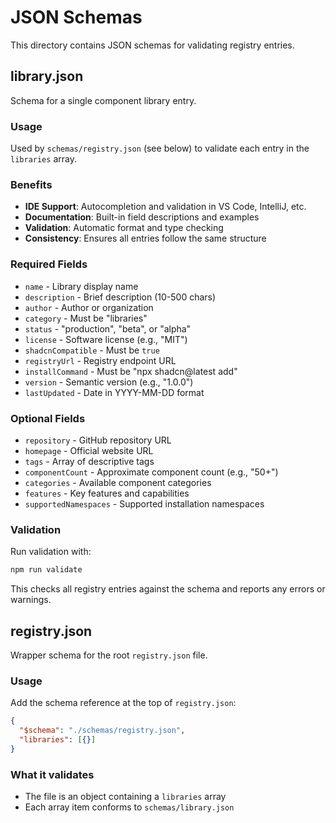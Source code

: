 # JSON Schemas

This directory contains JSON schemas for validating registry entries.

## library.json

Schema for a single component library entry.

### Usage

Used by `schemas/registry.json` (see below) to validate each entry in the `libraries` array.

### Benefits

- **IDE Support**: Autocompletion and validation in VS Code, IntelliJ, etc.
- **Documentation**: Built-in field descriptions and examples
- **Validation**: Automatic format and type checking
- **Consistency**: Ensures all entries follow the same structure

### Required Fields

- `name` - Library display name
- `description` - Brief description (10-500 chars)
- `author` - Author or organization
- `category` - Must be "libraries"
- `status` - "production", "beta", or "alpha"
- `license` - Software license (e.g., "MIT")
- `shadcnCompatible` - Must be `true`
- `registryUrl` - Registry endpoint URL
- `installCommand` - Must be "npx shadcn@latest add"
- `version` - Semantic version (e.g., "1.0.0")
- `lastUpdated` - Date in YYYY-MM-DD format

### Optional Fields

- `repository` - GitHub repository URL
- `homepage` - Official website URL
- `tags` - Array of descriptive tags
- `componentCount` - Approximate component count (e.g., "50+")
- `categories` - Available component categories
- `features` - Key features and capabilities
- `supportedNamespaces` - Supported installation namespaces

### Validation

Run validation with:

```bash
npm run validate
```

This checks all registry entries against the schema and reports any errors or warnings.

## registry.json

Wrapper schema for the root `registry.json` file.

### Usage

Add the schema reference at the top of `registry.json`:

```json
{
  "$schema": "./schemas/registry.json",
  "libraries": [{}]
}
```

### What it validates

- The file is an object containing a `libraries` array
- Each array item conforms to `schemas/library.json`
